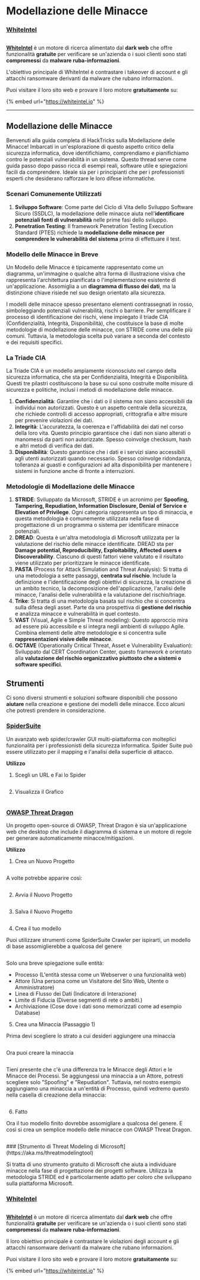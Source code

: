 # Modellazione delle Minacce

### [WhiteIntel](https://whiteintel.io)

<figure><img src="/.gitbook/assets/image (1224).png" alt=""><figcaption></figcaption></figure>

[**WhiteIntel**](https://whiteintel.io) è un motore di ricerca alimentato dal **dark web** che offre funzionalità **gratuite** per verificare se un'azienda o i suoi clienti sono stati **compromessi** da **malware ruba-informazioni**.

L'obiettivo principale di WhiteIntel è contrastare i takeover di account e gli attacchi ransomware derivanti da malware che rubano informazioni.

Puoi visitare il loro sito web e provare il loro motore **gratuitamente** su:

{% embed url="https://whiteintel.io" %}

---

## Modellazione delle Minacce

Benvenuti alla guida completa di HackTricks sulla Modellazione delle Minacce! Imbarcati in un'esplorazione di questo aspetto critico della sicurezza informatica, dove identifichiamo, comprendiamo e pianifichiamo contro le potenziali vulnerabilità in un sistema. Questo thread serve come guida passo dopo passo ricca di esempi reali, software utile e spiegazioni facili da comprendere. Ideale sia per i principianti che per i professionisti esperti che desiderano rafforzare le loro difese informatiche.

### Scenari Comunemente Utilizzati

1. **Sviluppo Software**: Come parte del Ciclo di Vita dello Sviluppo Software Sicuro (SSDLC), la modellazione delle minacce aiuta nell'**identificare potenziali fonti di vulnerabilità** nelle prime fasi dello sviluppo.
2. **Penetration Testing**: Il framework Penetration Testing Execution Standard (PTES) richiede la **modellazione delle minacce per comprendere le vulnerabilità del sistema** prima di effettuare il test.

### Modello delle Minacce in Breve

Un Modello delle Minacce è tipicamente rappresentato come un diagramma, un'immagine o qualche altra forma di illustrazione visiva che rappresenta l'architettura pianificata o l'implementazione esistente di un'applicazione. Assomiglia a un **diagramma di flusso dei dati**, ma la distinzione chiave risiede nel suo design orientato alla sicurezza.

I modelli delle minacce spesso presentano elementi contrassegnati in rosso, simboleggiando potenziali vulnerabilità, rischi o barriere. Per semplificare il processo di identificazione dei rischi, viene impiegato il triade CIA (Confidenzialità, Integrità, Disponibilità), che costituisce la base di molte metodologie di modellazione delle minacce, con STRIDE come una delle più comuni. Tuttavia, la metodologia scelta può variare a seconda del contesto e dei requisiti specifici.

### La Triade CIA

La Triade CIA è un modello ampiamente riconosciuto nel campo della sicurezza informatica, che sta per Confidenzialità, Integrità e Disponibilità. Questi tre pilastri costituiscono la base su cui sono costruite molte misure di sicurezza e politiche, inclusi i metodi di modellazione delle minacce.

1. **Confidenzialità**: Garantire che i dati o il sistema non siano accessibili da individui non autorizzati. Questo è un aspetto centrale della sicurezza, che richiede controlli di accesso appropriati, crittografia e altre misure per prevenire violazioni dei dati.
2. **Integrità**: L'accuratezza, la coerenza e l'affidabilità dei dati nel corso della loro vita. Questo principio garantisce che i dati non siano alterati o manomessi da parti non autorizzate. Spesso coinvolge checksum, hash e altri metodi di verifica dei dati.
3. **Disponibilità**: Questo garantisce che i dati e i servizi siano accessibili agli utenti autorizzati quando necessario. Spesso coinvolge ridondanza, tolleranza ai guasti e configurazioni ad alta disponibilità per mantenere i sistemi in funzione anche di fronte a interruzioni.

### Metodologie di Modellazione delle Minacce

1. **STRIDE**: Sviluppato da Microsoft, STRIDE è un acronimo per **Spoofing, Tampering, Repudiation, Information Disclosure, Denial of Service e Elevation of Privilege**. Ogni categoria rappresenta un tipo di minaccia, e questa metodologia è comunemente utilizzata nella fase di progettazione di un programma o sistema per identificare minacce potenziali.
2. **DREAD**: Questa è un'altra metodologia di Microsoft utilizzata per la valutazione del rischio delle minacce identificate. DREAD sta per **Damage potential, Reproducibility, Exploitability, Affected users e Discoverability**. Ciascuno di questi fattori viene valutato e il risultato viene utilizzato per prioritizzare le minacce identificate.
3. **PASTA** (Process for Attack Simulation and Threat Analysis): Si tratta di una metodologia a sette passaggi, **centrata sul rischio**. Include la definizione e l'identificazione degli obiettivi di sicurezza, la creazione di un ambito tecnico, la decomposizione dell'applicazione, l'analisi delle minacce, l'analisi delle vulnerabilità e la valutazione del rischio/triage.
4. **Trike**: Si tratta di una metodologia basata sul rischio che si concentra sulla difesa degli asset. Parte da una prospettiva di **gestione del rischio** e analizza minacce e vulnerabilità in quel contesto.
5. **VAST** (Visual, Agile e Simple Threat modeling): Questo approccio mira ad essere più accessibile e si integra negli ambienti di sviluppo Agile. Combina elementi delle altre metodologie e si concentra sulle **rappresentazioni visive delle minacce**.
6. **OCTAVE** (Operationally Critical Threat, Asset e Vulnerability Evaluation): Sviluppato dal CERT Coordination Center, questo framework è orientato alla **valutazione del rischio organizzativo piuttosto che a sistemi o software specifici**.

## Strumenti

Ci sono diversi strumenti e soluzioni software disponibili che possono **aiutare** nella creazione e gestione dei modelli delle minacce. Ecco alcuni che potresti prendere in considerazione.

### [SpiderSuite](https://github.com/3nock/SpiderSuite)

Un avanzato web spider/crawler GUI multi-piattaforma con molteplici funzionalità per i professionisti della sicurezza informatica. Spider Suite può essere utilizzato per il mapping e l'analisi della superficie di attacco.

**Utilizzo**

1. Scegli un URL e Fai lo Spider

<figure><img src="../.gitbook/assets/threatmodel_spidersuite_1.png" alt=""><figcaption></figcaption></figure>

2. Visualizza il Grafico

<figure><img src="../.gitbook/assets/threatmodel_spidersuite_2.png" alt=""><figcaption></figcaption></figure>

### [OWASP Threat Dragon](https://github.com/OWASP/threat-dragon/releases)

Un progetto open-source di OWASP, Threat Dragon è sia un'applicazione web che desktop che include il diagramma di sistema e un motore di regole per generare automaticamente minacce/mitigazioni.

**Utilizzo**

1. Crea un Nuovo Progetto

<figure><img src="../.gitbook/assets/create_new_project_1.jpg" alt=""><figcaption></figcaption></figure>

A volte potrebbe apparire così:

<figure><img src="../.gitbook/assets/1_threatmodel_create_project.jpg" alt=""><figcaption></figcaption></figure>

2. Avvia il Nuovo Progetto

<figure><img src="../.gitbook/assets/launch_new_project_2.jpg" alt=""><figcaption></figcaption></figure>

3. Salva il Nuovo Progetto

<figure><img src="../.gitbook/assets/save_new_project.jpg" alt=""><figcaption></figcaption></figure>

4. Crea il tuo modello

Puoi utilizzare strumenti come SpiderSuite Crawler per ispirarti, un modello di base assomiglierebbe a qualcosa del genere

<figure><img src="../.gitbook/assets/0_basic_threat_model.jpg" alt=""><figcaption></figcaption></figure>

Solo una breve spiegazione sulle entità:

* Processo (L'entità stessa come un Webserver o una funzionalità web)
* Attore (Una persona come un Visitatore del Sito Web, Utente o Amministratore)
* Linea di Flusso dei Dati (Indicatore di Interazione)
* Limite di Fiducia (Diverse segmenti di rete o ambiti.)
* Archiviazione (Cose dove i dati sono memorizzati come ad esempio Database)

5. Crea una Minaccia (Passaggio 1)

Prima devi scegliere lo strato a cui desideri aggiungere una minaccia

<figure><img src="../.gitbook/assets/3_threatmodel_chose-threat-layer.jpg" alt=""><figcaption></figcaption></figure>

Ora puoi creare la minaccia

<figure><img src="../.gitbook/assets/4_threatmodel_create-threat.jpg" alt=""><figcaption></figcaption></figure>

Tieni presente che c'è una differenza tra le Minacce degli Attori e le Minacce dei Processi. Se aggiungessi una minaccia a un Attore, potresti scegliere solo "Spoofing" e "Repudiation". Tuttavia, nel nostro esempio aggiungiamo una minaccia a un'entità di Processo, quindi vedremo questo nella casella di creazione della minaccia:

<figure><img src="../.gitbook/assets/2_threatmodel_type-option.jpg" alt=""><figcaption></figcaption></figure>

6. Fatto

Ora il tuo modello finito dovrebbe assomigliare a qualcosa del genere. E così si crea un semplice modello delle minacce con OWASP Threat Dragon.

<figure><img src="../.gitbook/assets/threat_model_finished.jpg" alt=""><figcaption></figcaption></figure>
### [Strumento di Threat Modeling di Microsoft](https://aka.ms/threatmodelingtool)

Si tratta di uno strumento gratuito di Microsoft che aiuta a individuare minacce nella fase di progettazione dei progetti software. Utilizza la metodologia STRIDE ed è particolarmente adatto per coloro che sviluppano sulla piattaforma Microsoft.


### [WhiteIntel](https://whiteintel.io)

<figure><img src="/.gitbook/assets/image (1224).png" alt=""><figcaption></figcaption></figure>

[**WhiteIntel**](https://whiteintel.io) è un motore di ricerca alimentato dal **dark web** che offre funzionalità **gratuite** per verificare se un'azienda o i suoi clienti sono stati **compromessi** da **malware ruba-informazioni**.

Il loro obiettivo principale è contrastare le violazioni degli account e gli attacchi ransomware derivanti da malware che rubano informazioni.

Puoi visitare il loro sito web e provare il loro motore **gratuitamente** su:

{% embed url="https://whiteintel.io" %}
